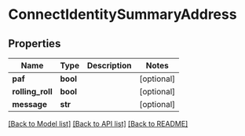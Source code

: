 # ConnectIdentitySummaryAddress

## Properties
Name | Type | Description | Notes
------------ | ------------- | ------------- | -------------
**paf** | **bool** |  | [optional] 
**rolling_roll** | **bool** |  | [optional] 
**message** | **str** |  | [optional] 

[[Back to Model list]](../README.md#documentation-for-models) [[Back to API list]](../README.md#documentation-for-api-endpoints) [[Back to README]](../README.md)


